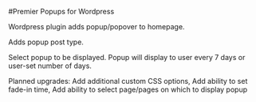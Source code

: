 #Premier Popups for Wordpress

Wordpress plugin adds popup/popover to homepage.

Adds popup post type. 

Select popup to be displayed. Popup will display to user every 7 days or user-set number of days.

Planned upgrades:
Add additional custom CSS options, 
Add ability to set fade-in time, 
Add ability to select page/pages on which to display popup
